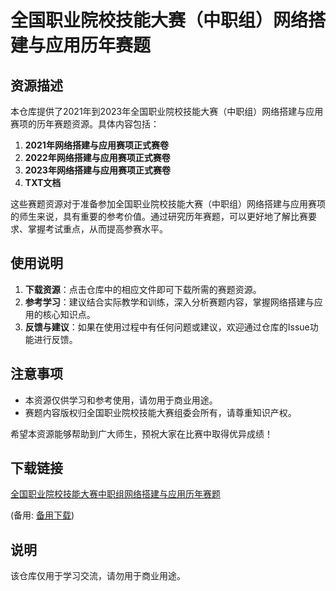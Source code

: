 # 全国职业院校技能大赛（中职组）网络搭建与应用历年赛题

## 资源描述

本仓库提供了2021年到2023年全国职业院校技能大赛（中职组）网络搭建与应用赛项的历年赛题资源。具体内容包括：

1. **2021年网络搭建与应用赛项正式赛卷**
2. **2022年网络搭建与应用赛项正式赛卷**
3. **2023年网络搭建与应用赛项正式赛卷**
4. **TXT文档**

这些赛题资源对于准备参加全国职业院校技能大赛（中职组）网络搭建与应用赛项的师生来说，具有重要的参考价值。通过研究历年赛题，可以更好地了解比赛要求、掌握考试重点，从而提高参赛水平。

## 使用说明

1. **下载资源**：点击仓库中的相应文件即可下载所需的赛题资源。
2. **参考学习**：建议结合实际教学和训练，深入分析赛题内容，掌握网络搭建与应用的核心知识点。
3. **反馈与建议**：如果在使用过程中有任何问题或建议，欢迎通过仓库的Issue功能进行反馈。

## 注意事项

- 本资源仅供学习和参考使用，请勿用于商业用途。
- 赛题内容版权归全国职业院校技能大赛组委会所有，请尊重知识产权。

希望本资源能够帮助到广大师生，预祝大家在比赛中取得优异成绩！

## 下载链接
[全国职业院校技能大赛中职组网络搭建与应用历年赛题](https://pan.quark.cn/s/20b19cb0c4c1) 

(备用: [备用下载](https://pan.baidu.com/s/1LJwCGqEKnLG8FC2jdjgtbw?pwd=1234))

## 说明

该仓库仅用于学习交流，请勿用于商业用途。
